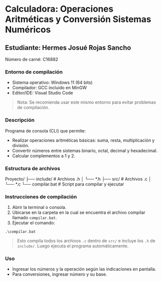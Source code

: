# Calculadora: Operaciones Aritméticas y Conversión Sistemas Numéricos
## Estudiante: Hermes Josué Rojas Sancho

Número de carné: C16882

### Entorno de compilación
- Sistema operativo: Windows 11 (64 bits)
- Compilador: GCC incluido en MinGW
- Editor/IDE: Visual Studio Code

> Nota: Se recomienda usar este mismo entorno para evitar problemas de compilación.

### Descripción
Programa de consola (CLI) que permite:
- Realizar operaciones aritméticas básicas: suma, resta, multiplicación y división.
- Convertir números entre sistemas binario, octal, decimal y hexadecimal.
- Calcular complementos a 1 y 2.

### Estructura de archivos
Proyecto/
├── include/       # Archivos .h
│   └── *.h
├── src/           # Archivos .c
│   └── *.c
└── compilar.bat   # Script para compilar y ejecutar


### Instrucciones de compilación
1. Abrir la terminal o consola.
2. Ubicarse en la carpeta en la cual se encuentra el archivo compilar llamado `compilar.bat`.
3. Ejecutar el comando:

```
.\compilar.bat
```
> Esto compila todos los archivos `.c` dentro de `src/` e incluye los `.h` de `include/`. Luego ejecuta el programa automáticamente.

### Uso
- Ingresar los números y la operación según las indicaciones en pantalla.
- Para conversiones, ingresar número y su base.
